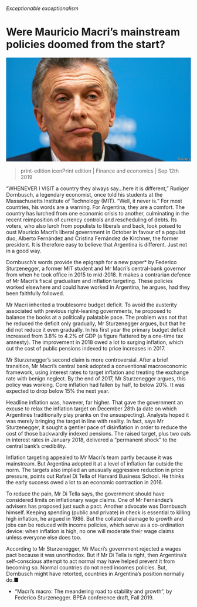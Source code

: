 ###### Exceptionable exceptionalism

# Were Mauricio Macri’s mainstream policies doomed from the start? 

![image](images/20190914_fnp503_0.jpg) 

> print-edition iconPrint edition | Finance and economics | Sep 12th 2019 

“WHENEVER I VISIT a country they always say…here it is different,” Rudiger Dornbusch, a legendary economist, once told his students at the Massachusetts Institute of Technology (MIT). “Well, it never is.” For most countries, his words are a warning. For Argentina, they are a comfort. The country has lurched from one economic crisis to another, culminating in the recent reimposition of currency controls and rescheduling of debts. Its voters, who also lurch from populists to liberals and back, look poised to oust Mauricio Macri’s liberal government in October in favour of a populist duo, Alberto Fernández and Cristina Fernández de Kirchner, the former president. It is therefore easy to believe that Argentina is different. Just not in a good way. 

Dornbusch’s words provide the epigraph for a new paper* by Federico Sturzenegger, a former MIT student and Mr Macri’s central-bank governor from when he took office in 2015 to mid-2018. It makes a contrarian defence of Mr Macri’s fiscal gradualism and inflation targeting. These policies worked elsewhere and could have worked in Argentina, he argues, had they been faithfully followed. 

Mr Macri inherited a troublesome budget deficit. To avoid the austerity associated with previous right-leaning governments, he proposed to balance the books at a politically palatable pace. The problem was not that he reduced the deficit only gradually, Mr Sturzenegger argues, but that he did not reduce it even gradually. In his first year the primary budget deficit increased from 3.8% to 4.2% of GDP (a figure flattered by a one-time tax amnesty). The improvement in 2018 owed a lot to surging inflation, which cut the cost of public pensions indexed to price increases in 2017. 

Mr Sturzenegger’s second claim is more controversial. After a brief transition, Mr Macri’s central bank adopted a conventional macroeconomic framework, using interest rates to target inflation and treating the exchange rate with benign neglect. By the end of 2017, Mr Sturzenegger argues, this policy was working. Core inflation had fallen by half, to below 20%. It was expected to drop below 15% the next year. 

Headline inflation was, however, far higher. That gave the government an excuse to relax the inflation target on December 28th (a date on which Argentines traditionally play pranks on the unsuspecting). Analysts hoped it was merely bringing the target in line with reality. In fact, says Mr Sturzenegger, it sought a gentler pace of disinflation in order to reduce the cost of those backwardly indexed pensions. The raised target, plus two cuts in interest rates in January 2018, delivered a “permanent shock” to the central bank’s credibility. 

Inflation targeting appealed to Mr Macri’s team partly because it was mainstream. But Argentina adopted it at a level of inflation far outside the norm. The targets also implied an unusually aggressive reduction in price pressure, points out Rafael Di Tella of Harvard Business School. He thinks the early success owed a lot to an economic contraction in 2016. 

To reduce the pain, Mr Di Tella says, the government should have considered limits on inflationary wage claims. One of Mr Fernández’s advisers has proposed just such a pact. Another advocate was Dornbusch himself. Keeping spending (public and private) in check is essential to killing high inflation, he argued in 1986. But the collateral damage to growth and jobs can be reduced with income policies, which serve as a co-ordination device: when inflation is high, no one will moderate their wage claims unless everyone else does too. 

According to Mr Sturzenegger, Mr Macri’s government rejected a wages pact because it was unorthodox. But if Mr Di Tella is right, then Argentina’s self-conscious attempt to act normal may have helped prevent it from becoming so. Normal countries do not need incomes policies. But, Dornbusch might have retorted, countries in Argentina’s position normally do.■ 

* “Macri’s macro: The meandering road to stability and growth”, by Federico Sturzenegger. BPEA conference draft, Fall 2019. 


